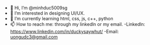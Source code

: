 - 👋 Hi, I’m @minhduc5009sg
- 👀 I’m interested in designing UI/UX.
- 🌱 I’m currently learning html, css, js, c++, python
- 📫 How to reach me: through my linkedln or my email.
-Linkedln: https://www.linkedin.com/in/duckysaywhut/
-Email: uongudc3@gmail.com


